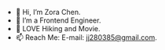 - 👋 Hi, I’m Zora Chen.
- 🌱 I’m a Frontend Engineer.
- 👀 LOVE Hiking and Movie.
- 📫 Reach Me: E-mail: jj280385@gmail.com.

<!---
jj280385/jj280385 is a ✨ special ✨ repository because its `README.md` (this file) appears on your GitHub profile.
You can click the Preview link to take a look at your changes.
--->
